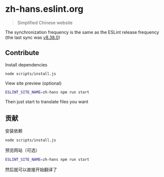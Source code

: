 # zh-hans.eslint.org

> Simplified Chinese website

The synchronization frequency is the same as the ESLint release frequency (the last sync was [v8.38.0](https://github.com/eslint/eslint/tree/v8.38.0))

## Contribute

Install dependencies

```sh
node scripts/install.js
```

View site preview (optional)

```sh
ESLINT_SITE_NAME=zh-hans npm run start
```

Then just start to translate files you want

## 贡献

安装依赖

```sh
node scripts/install.js
```

预览网站（可选）

```sh
ESLINT_SITE_NAME=zh-hans npm run start
```

然后就可以直接开始翻译了
